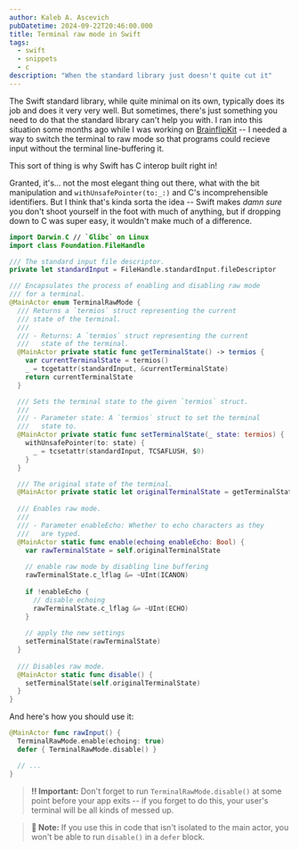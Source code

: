 ```yaml
---
author: Kaleb A. Ascevich
pubDatetime: 2024-09-22T20:46:00.000
title: Terminal raw mode in Swift
tags:
  - swift
  - snippets
  - c
description: "When the standard library just doesn't quite cut it"
---
```


The Swift standard library, while quite minimal on its own, typically does its job and does it very very well. But sometimes, there's just something you need to do that the standard library can't help you with. I ran into this situation some months ago while I was working on [BrainflipKit](https://github.com/kaascevich/BrainflipKit) -- I needed a way to switch the terminal to raw mode so that programs could recieve input without the terminal line-buffering it.

This sort of thing is why Swift has C interop built right in!

Granted, it's... not the most elegant thing out there, what with the bit manipulation and `withUnsafePointer(to:_:)` and C's incomprehensible identifiers. But I think that's kinda sorta the idea -- Swift makes _damn sure_ you don't shoot yourself in the foot with much of anything, but if dropping down to C was super easy, it wouldn't make much of a difference.

```swift
import Darwin.C // `Glibc` on Linux
import class Foundation.FileHandle

/// The standard input file descriptor.
private let standardInput = FileHandle.standardInput.fileDescriptor

/// Encapsulates the process of enabling and disabling raw mode
/// for a terminal.
@MainActor enum TerminalRawMode {
  /// Returns a `termios` struct representing the current
  /// state of the terminal.
  ///
  /// - Returns: A `termios` struct representing the current
  ///   state of the terminal.
  @MainActor private static func getTerminalState() -> termios {
    var currentTerminalState = termios()
    _ = tcgetattr(standardInput, &currentTerminalState)
    return currentTerminalState
  }

  /// Sets the terminal state to the given `termios` struct.
  /// 
  /// - Parameter state: A `termios` struct to set the terminal
  ///   state to.
  @MainActor private static func setTerminalState(_ state: termios) {
    withUnsafePointer(to: state) {
      _ = tcsetattr(standardInput, TCSAFLUSH, $0)
    }
  }

  /// The original state of the terminal.
  @MainActor private static let originalTerminalState = getTerminalState()
  
  /// Enables raw mode.
  ///
  /// - Parameter enableEcho: Whether to echo characters as they 
  ///   are typed.
  @MainActor static func enable(echoing enableEcho: Bool) {
    var rawTerminalState = self.originalTerminalState
    
    // enable raw mode by disabling line buffering
    rawTerminalState.c_lflag &= ~UInt(ICANON)
    
    if !enableEcho {
      // disable echoing
      rawTerminalState.c_lflag &= ~UInt(ECHO)
    }
    
    // apply the new settings
    setTerminalState(rawTerminalState)
  }
  
  /// Disables raw mode.
  @MainActor static func disable() {
    setTerminalState(self.originalTerminalState)
  }
}
```

And here's how you should use it:

```swift
@MainActor func rawInput() {
  TerminalRawMode.enable(echoing: true)
  defer { TerminalRawMode.disable() }

  // ...
}
```

> **‼️ Important:** Don't forget to run `TerminalRawMode.disable()` at some point before your app exits -- if you forget to do this, your user's terminal will be all kinds of messed up.

> **📝 Note:** If you use this in code that isn't isolated to the main actor, you won't be able to run `disable()` in a `defer` block.
